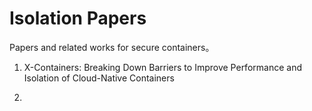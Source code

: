 # Isolation Papers

Papers and related works for secure containers。

1. X-Containers: Breaking Down Barriers to Improve Performance and Isolation of Cloud-Native Containers

2. 
